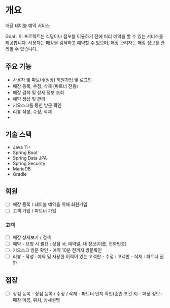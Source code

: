 # 개요
매장 테이블 예약 서비스

Goal : 이 프로젝트는 식당이나 점포를 이용하기 전에 미리 예약을 할 수 있는 서비스를 제공합니다. 사용자는 매장을 검색하고 예약할 수 있으며, 매장 관리자는 매장 정보를 관리할 수 있습니다.

## 주요 기능
- 사용자 및 파트너(점장) 회원가입 및 로그인
- 매장 등록, 수정, 삭제 (파트너 전용)
- 매장 검색 및 상세 정보 조회
- 예약 생성 및 관리
- 키오스크를 통한 방문 확인
- 리뷰 작성, 수정, 삭제
- 
## 기술 스택
- Java 11+
- Spring Boot
- Spring Data JPA
- Spring Security
- MariaDB
- Gradle
  
## 회원 
- [ ] 매장 등록 / 테이블 예약을 위해 회원가입
- [ ] 고객 가입 / 파트너 가입 

### 고객 
- [ ] 매장 상세보기 / 검색
- [ ] 예약
      - 요청 시 필요 : 상점 id, 예약일, 내 정보(이름, 전화번호)
- [ ] 키오스크 방문 확인
      - 예약 10분 전까지 방문확인
- [ ] 리뷰
      - 작성 : 예약 및 사용한 이력이 있는 고객만 
      - 수정 : 고객만 
      - 삭제 : 파트너 권한
## 점장 
- [ ] 상점 등록
      - 상점 등록 / 수정 / 삭제
      - 파트너 인지 확인(승인 조건 X) 
      - 매장 정보 : 매장 이름, 위치, 상세설명

       

